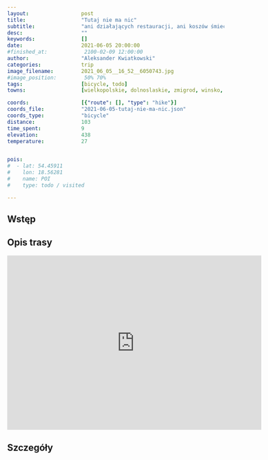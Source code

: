 ```yaml
---
layout:                 post
title:                  "Tutaj nie ma nic"
subtitle:               "ani działających restauracji, ani koszów śmieci, ..."
desc:                   ""
keywords:               []
date:                   2021-06-05 20:00:00
#finished_at:            2100-02-09 12:00:00
author:                 "Aleksander Kwiatkowski"
categories:             trip
image_filename:         2021_06_05__16_52__6050743.jpg
#image_position:         50% 70%
tags:                   [bicycle, todo]
towns:                  [wielkopolskie, dolnoslaskie, zmigrod, winsko, scinawa, rudna, grebocice, glogow, kotla]

coords:                 [{"route": [], "type": "hike"}]
coords_file:            "2021-06-05-tutaj-nie-ma-nic.json"
coords_type:            "bicycle"
distance:               103
time_spent:             9
elevation:              438
temperature:            27


pois:
#  - lat: 54.45911
#    lon: 18.56281
#    name: POI
#    type: todo / visited

---
```



## Wstęp

## Opis trasy

<iframe height='405' width='590' frameborder='0' allowtransparency='true' scrolling='no' src='https://www.strava.com/activities/5419945397/embed/7ae9374cbd50c1a0dc1709a382889f73e1a21803'></iframe>

## Szczegóły
